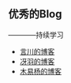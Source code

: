 ## 优秀的Blog
  ————持续学习
  
  - [言川的博客](https://github.com/lihongxun945/myblog)
  - [冴羽的博客](https://github.com/mqyqingfeng/Blog)
  - [木易杨的博客](https://github.com/yygmind/blog)
